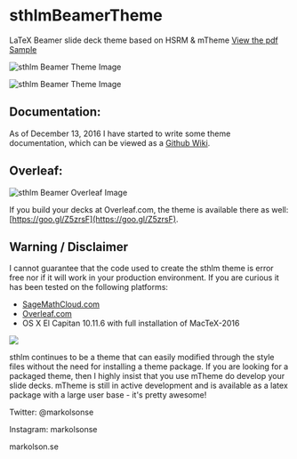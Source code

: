 # sthlmBeamerTheme
LaTeX Beamer slide deck theme based on HSRM & mTheme
[View the pdf Sample](https://github.com/markolsonse/sthlmBeamerTheme/raw/master/20150731-081156-rs2.2B-sthlmBeamerTemplate.pdf)

![sthlm Beamer Theme Image](https://github.com/markolsonse/sthlmBeamerTheme/blob/master/screenshots/sthlmbeamer2_0.png)

![sthlm Beamer Theme Image](https://github.com/markolsonse/sthlmBeamerTheme/blob/master/screenshots/sthlm_2_git.png)


## Documentation: 

As of December 13, 2016 I have started to write some theme documentation, which can be viewed as a [Github Wiki](https://github.com/markolsonse/sthlmBeamerTheme/wiki).

## Overleaf: 
![sthlm Beamer Overleaf Image](https://github.com/markolsonse/sthlmBeamerTheme/blob/master/screenshots/sthlm_2_overleaf.png)

If you build your decks at Overleaf.com, the theme is available there as well: [https://goo.gl/Z5zrsF](https://goo.gl/Z5zrsF).

## Warning / Disclaimer

I cannot guarantee that the code used to create the sthlm theme is error free nor if it will work in your production environment. If you are curious it has been tested on the following platforms:
- [SageMathCloud.com](https://goo.gl/cvUahe)
- [Overleaf.com](https://goo.gl/nYG3Kq)
- OS X El Capitan 10.11.6 with full installation of MacTeX-2016

![](https://github.com/markolsonse/sthlmBeamerTheme/blob/master/screenshots/sthlm_2_screenshots-2.png)

sthlm continues to be a theme that can easily modified through the style files without the need for installing a theme package. If you are looking for a packaged theme, then I highly insist that you use mTheme do develop your slide decks. mTheme is still in active development and is available as a latex package with a large user base - it's pretty awesome!

Twitter: @markolsonse

Instagram: markolsonse

markolson.se
